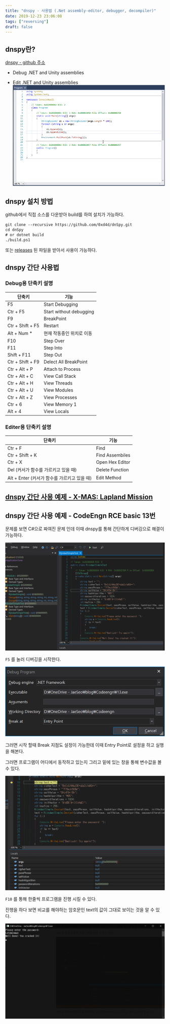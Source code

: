 ```yaml
---
title: "dnspy - 사용법 (.Net assembly-editor, debugger, decompiler)"
date: 2019-12-23 23:06:08
tags: ["reversing"]
draft: false
---
```


## dnspy란?

[dnspy - github 주소](https://github.com/0xd4d/dnSpy)

- Debug .NET and Unity assemblies

- Edit .NET and Unity assemblies
  ![](./image/dnspy-사용법-Net-assembly-editor-debugger-decompiler/IOPXEtyVd7fcbernrrQWhkimg.gif)

## dnspy 설치 방법

github에서 직접 소스를 다운받아 build를 하여 설치가 가능하다.

```
git clone --recursive https://github.com/0xd4d/dnSpy.git
cd dnSpy
# or dotnet build
./build.ps1
```

또는 [releases](https://github.com/0xd4d/dnSpy/releases) 된 파일을 받아서 사용이 가능하다.

## dnspy 간단 사용법

### Debug용 단축키 설명

| 단축키           | 기능                      |
| ---------------- | ------------------------- |
| F5               | Start Debugging           |
| Ctr + F5         | Start without debugging   |
| F9               | BreakPoint                |
| Ctr + Shift + F5 | Restart                   |
| Alt + Num \*     | 현재 작동중인 위치로 이동 |
| F10              | Step Over                 |
| F11              | Step Into                 |
| Shift + F11      | Step Out                  |
| Ctr + Shift + F9 | Delect All BreakPoint     |
| Ctr + Alt + P    | Attach to Process         |
| Ctr + Alt + C    | View Call Stack           |
| Ctr + Alt + H    | View Threads              |
| Ctr + Alt + U    | View Modules              |
| Ctr + Alt + Z    | View Processes            |
| Ctr + 6          | View Memory 1             |
| Alt + 4          | View Locals               |

### Editer용 단축키 설명

| 단축키                                       | 기능            |
| -------------------------------------------- | --------------- |
| Ctr + F                                      | Find            |
| Ctr + Shift + K                              | Find Assembiles |
| Ctr + X                                      | Open Hex Editor |
| Del (커서가 함수를 가르키고 있을 때)         | Delete Function |
| Alt + Enter (커서가 함수를 가르키고 있을 때) | Edit Method     |

## [dnspy 간단 사용 예제 - X-MAS: Lapland Mission](/writeup/X-MAS-CTF-2019-Lapland-Mission/)

## dnspy 간단 사용 예제 - CodeEngn RCE basic 13번

문제를 보면 C#으로 짜여진 문제 인데 이때 dnspy를 통해 간단하게 디버깅으로 해결이 가능하다.

![](./image/dnspy-사용법-Net-assembly-editor-debugger-decompiler/vnzyrXJiVJqwM2q3ohEwz1img.png)

`F5` 를 눌러 디버깅을 시작한다.

![](./image/dnspy-사용법-Net-assembly-editor-debugger-decompiler/KTkjAKgMUAYz6XVajpacHKimg.png)

그러면 시작 할때 Break 지점도 설정이 가능한데 이때 Entry Point로 설정을 하고 실행을 해본다.

그러면 프로그램이 어디에서 동작하고 있는지 그리고 밑에 있는 창을 통해 변수값을 볼 수 있다.

![](./image/dnspy-사용법-Net-assembly-editor-debugger-decompiler/vJ4TrkufEbM8mho90PJTZ0img.png)

`F10` 를 통해 한줄씩 프로그램을 진행 시킬 수 있다.

진행을 하다 보면 비교를 해야하는 암호문인 text의 값이 그대로 보이는 것을 알 수 있다.

![](./image/dnspy-사용법-Net-assembly-editor-debugger-decompiler/kfvhIBJYYtHBaAGSvaOkXkimg.png)
